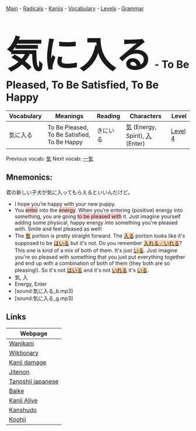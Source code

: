 <style> bigfont {font-size: 100px}</style>
[Main](../README.md) -
[Radicals](../radicals.md) -
[Kanjis](../kanjis.md) -
[Vocabulary](../vocabulary.md) -
[Levels](../levels.md) -
[Grammar](../grammar.md)
# <bigfont> 気に入る</bigfont> - To Be Pleased, To Be Satisfied, To Be Happy 

| Vocabulary | Meanings | Reading | Characters | Level |
| --- | --- | --- | --- | --- |
| 気に入る | To Be Pleased, To Be Satisfied, To Be Happy | きにいる |  [気](../kanjis/気.md) (Energy, Spirit), [入](../kanjis/入.md) (Enter) | [Level 4](../levels/wk_level4.md) |

Previous vocab: [気](気.md) Next vocab: [一気](一気.md) 

## Mnemonics:
君の新しい子犬が気に入ってもらえるといいんだけど。
* I hope you’re happy with your new puppy.
* You <span style="background-color:#ffcccb"> enter</span> into the <span style="background-color:#ffcccb"> energy</span>. When you're entering (positive) energy into something, you are going <span style="background-color:#ffcccb"> to be pleased with</span> it. Just imagine yourself adding some physical, happy energy into something you're pleased with. Smile and feel pleased as well!
* The <span style="background-color:#fed8b1"> [気](https://jisho.org/search/気)</span> portion is pretty straight forward. The <span style="background-color:#fed8b1"> [入る](https://jisho.org/search/入る)</span> portion looks like it's supposed to be <span style="background-color:#fed8b1"> [はいる](https://jisho.org/search/はいる)</span> but it's not. Do you remember <span style="background-color:#fed8b1"> [入れる／いれる](https://jisho.org/search/入れる／いれる)</span>? This one is kind of a mix of both of them. It's just <span style="background-color:#fed8b1"> [いる](https://jisho.org/search/いる)</span>. Just imagine you're so pleased with something that you just put everything together and end up with a combination of both of them (they both are so pleasing!). So it's not <span style="background-color:#fed8b1"> [はいる](https://jisho.org/search/はいる)</span> and it's not <span style="background-color:#fed8b1"> [いれる](https://jisho.org/search/いれる)</span> it's <span style="background-color:#fed8b1"> [いる](https://jisho.org/search/いる)</span>.
* 気, 入
* Energy, Enter
* [sound:気に入る_b.mp3]
* [sound:気に入る_g.mp3]


## Links 

| Webpage |
| --- |
| [Wanikani          ](https://www.wanikani.com/kanji/気に入る) |
| [Wiktionary        ](https://en.wiktionary.org/wiki/気に入る) |
| [Kanji damage      ](http://www.kanjidamage.com/kanji/search?utf8=✓&q=気に入る) |
| [Jitenon           ](https://jitenon.com/kanji/気に入る) |
| [Tanoshii japanese ](https://www.tanoshiijapanese.com/dictionary/kanji.cfm?k=気に入る) |
| [Baike             ](https://baike.baidu.com/item/気に入る) |
| [Kanji Alive       ](https://app.kanjialive.com/気に入る) |
| [Kanshudo          ](https://www.kanshudo.com/searchmn?q=気に入る) |
| [Koohii            ](https://kanji.koohii.com/study/kanji/気に入る) |
